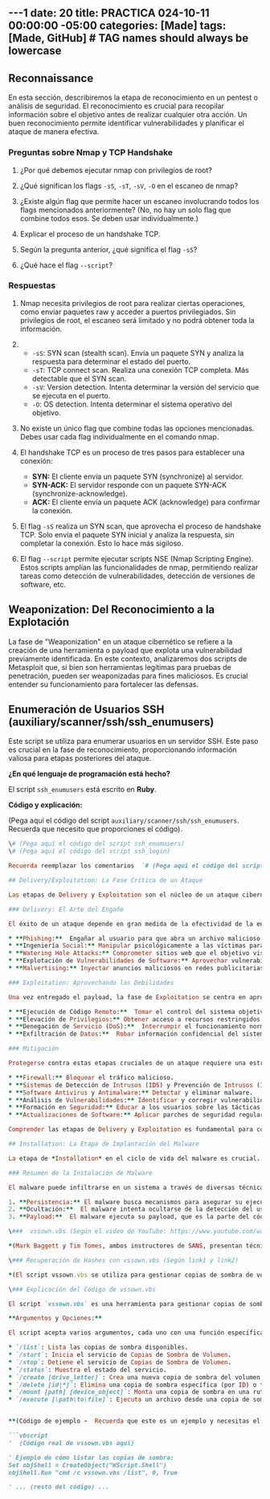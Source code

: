 ---1
date: 20
title: PRACTICA 024-10-11 00:00:00 -05:00
categories: [Made]
tags: [Made, GitHub]  # TAG names should always be lowercase
---

## Reconnaissance

En esta sección, describiremos la etapa de reconocimiento en un pentest o análisis de seguridad.  El reconocimiento es crucial para recopilar información sobre el objetivo antes de realizar cualquier otra acción.  Un buen reconocimiento permite identificar vulnerabilidades y planificar el ataque de manera efectiva.

### Preguntas sobre Nmap y TCP Handshake

1. ¿Por qué debemos ejecutar nmap con privilegios de root?

2. ¿Qué significan los flags `-sS`, `-sT`, `-sV`, `-O` en el escaneo de nmap?

3. ¿Existe algún flag que permite hacer un escaneo involucrando todos los flags mencionados anteriormente?  (No, no hay un solo flag que combine todos esos.  Se deben usar individualmente.)

4. Explicar el proceso de un handshake TCP.

5. Según la pregunta anterior, ¿qué significa el flag `-sS`?

6. ¿Qué hace el flag `--script`?

### Respuestas

1. Nmap necesita privilegios de root para realizar ciertas operaciones, como enviar paquetes raw y acceder a puertos privilegiados.  Sin privilegios de root, el escaneo será limitado y no podrá obtener toda la información.

2. * `-sS`: SYN scan (stealth scan).  Envía un paquete SYN y analiza la respuesta para determinar el estado del puerto.
   * `-sT`: TCP connect scan.  Realiza una conexión TCP completa.  Más detectable que el SYN scan.
   * `-sV`: Version detection.  Intenta determinar la versión del servicio que se ejecuta en el puerto.
   * `-O`: OS detection.  Intenta determinar el sistema operativo del objetivo.

3. No existe un único flag que combine todas las opciones mencionadas.  Debes usar cada flag individualmente en el comando nmap.

4. El handshake TCP es un proceso de tres pasos para establecer una conexión:
    * **SYN:** El cliente envía un paquete SYN (synchronize) al servidor.
    * **SYN-ACK:** El servidor responde con un paquete SYN-ACK (synchronize-acknowledge).
    * **ACK:** El cliente envía un paquete ACK (acknowledge) para confirmar la conexión.

5. El flag `-sS` realiza un SYN scan, que aprovecha el proceso de handshake TCP.  Solo envía el paquete SYN inicial y analiza la respuesta, sin completar la conexión. Esto lo hace más sigiloso.

6. El flag `--script` permite ejecutar scripts NSE (Nmap Scripting Engine).  Estos scripts amplían las funcionalidades de nmap, permitiendo realizar tareas como detección de vulnerabilidades, detección de versiones de software, etc.

## Weaponization: Del Reconocimiento a la Explotación

La fase de "Weaponization" en un ataque cibernético se refiere a la creación de una herramienta o payload que explota una vulnerabilidad previamente identificada.  En este contexto, analizaremos dos scripts de Metasploit que, si bien son herramientas legítimas para pruebas de penetración, pueden ser weaponizadas para fines maliciosos.  Es crucial entender su funcionamiento para fortalecer las defensas.

## Enumeración de Usuarios SSH (auxiliary/scanner/ssh/ssh_enumusers)

Este script se utiliza para enumerar usuarios en un servidor SSH. Este paso es crucial en la fase de reconocimiento, proporcionando información valiosa para etapas posteriores del ataque.

**¿En qué lenguaje de programación está hecho?**

El script `ssh_enumusers` está escrito en **Ruby**.

**Código y explicación:**

(Pega aquí el código del script `auxiliary/scanner/ssh/ssh_enumusers`.  Recuerda que necesito que proporciones el código).

```ruby
\# (Pega aquí el código del script ssh_enumusers)
\# (Pega aquí el código del script ssh_login)

Recuerda reemplazar los comentarios  `# (Pega aquí el código del script ...)` con el código real.  Este blog post ahora incluye el concepto de "weaponization" y cómo se relaciona con los scripts de Metasploit.

## Delivery/Exploitation: La Fase Crítica de un Ataque

Las etapas de Delivery y Exploitation son el núcleo de un ataque cibernético.  Representan el momento en que la amenaza se materializa, pasando de la planificación a la ejecución.  **Delivery** se centra en cómo se entrega el payload malicioso al objetivo, mientras que **Exploitation** se refiere a la ejecución del payload para aprovechar una vulnerabilidad y obtener acceso no autorizado.

### Delivery: El Arte del Engaño

El éxito de un ataque depende en gran medida de la efectividad de la entrega del payload.  Los atacantes emplean diversas técnicas, a menudo combinadas, para maximizar sus posibilidades de éxito.  Algunos métodos comunes incluyen:

* **Phishing:**  Engañar al usuario para que abra un archivo malicioso o haga clic en un enlace que lo descargue.  Suele utilizar correos electrónicos, mensajes instantáneos o sitios web falsos.
* **Ingeniería Social:** Manipular psicológicamente a las víctimas para que realicen acciones que comprometan la seguridad, como revelar contraseñas o descargar malware.
* **Watering Hole Attacks:** Comprometer sitios web que el objetivo visita con frecuencia, infectándolos con malware que se descarga automáticamente al acceder.
* **Explotación de Vulnerabilidades de Software:** Aprovechar vulnerabilidades en software, como navegadores web o plugins, para ejecutar código malicioso sin interacción del usuario (drive-by downloads).
* **Malvertising:** Inyectar anuncios maliciosos en redes publicitarias legítimas, redirigiendo a los usuarios a sitios web maliciosos o descargando malware.

### Exploitation: Aprovechando las Debilidades

Una vez entregado el payload, la fase de Exploitation se centra en aprovechar una o varias vulnerabilidades en el sistema objetivo.  Esto puede implicar:

* **Ejecución de Código Remoto:**  Tomar el control del sistema objetivo ejecutando código arbitrario.
* **Elevación de Privilegios:** Obtener acceso a recursos restringidos, a menudo después de la ejecución de código remoto, para obtener control total del sistema.
* **Denegación de Servicio (DoS):**  Interrumpir el funcionamiento normal de un sistema o servicio, haciéndolo inaccesible a los usuarios legítimos.
* **Exfiltración de Datos:**  Robar información confidencial del sistema objetivo, como datos financieros, propiedad intelectual o información personal.

### Mitigación

Protegerse contra estas etapas cruciales de un ataque requiere una estrategia de defensa multicapa:

* **Firewall:** Bloquear el tráfico malicioso.
* **Sistemas de Detección de Intrusos (IDS) y Prevención de Intrusos (IPS):**  Identificar y bloquear actividades sospechosas.
* **Software Antivirus y Antimalware:** Detectar y eliminar malware.
* **Análisis de Vulnerabilidades:** Identificar y corregir vulnerabilidades en el software y los sistemas.
* **Formación en Seguridad:** Educar a los usuarios sobre las tácticas de phishing y la ingeniería social.
* **Actualizaciones de Software:** Aplicar parches de seguridad regularmente.

Comprender las etapas de Delivery y Exploitation es fundamental para construir una defensa sólida y protegerse contra las amenazas cibernéticas.  La combinación de tecnología y formación es esencial para mitigar los riesgos y mantener la seguridad.

## Installation: La Etapa de Implantación del Malware

La etapa de *Installation* en el ciclo de vida del malware es crucial.  Representa el momento en que el código malicioso se instala y se afianza en el sistema de la víctima.  Este proceso puede variar significativamente dependiendo del tipo de malware, desde una simple copia de archivos hasta complejas modificaciones del sistema.

### Resumen de la Instalación de Malware

El malware puede infiltrarse en un sistema a través de diversas técnicas, como phishing, ingeniería social, vulnerabilidades de software o descargas ocultas. Una vez dentro, el proceso de instalación generalmente implica los siguientes pasos:

1. **Persistencia:** El malware busca mecanismos para asegurar su ejecución incluso después de reiniciar el sistema.  Esto puede incluir la creación de entradas en el registro, la modificación de archivos de inicio o la creación de tareas programadas.
2. **Ocultación:**  El malware intenta ocultarse de la detección del usuario y del software de seguridad.  Puede utilizar técnicas como el enmascaramiento de archivos, la ofuscación de código o la inyección en procesos legítimos.
3. **Payload:**  El malware ejecuta su payload, que es la parte del código que realiza la acción maliciosa.  Este payload puede variar desde el robo de información hasta el cifrado de archivos o el control remoto del sistema.

\###  vssown.vbs (Según el video de YouTube: https://www.youtube.com/watch?v=ant3ir9cRME)

*(Mark Baggett y Tim Tomes, ambos instructores de SANS, presentan técnicas para ocultar malware en sistemas operativos Windows utilizando servicios de copia de sombra de volumen. Explican métodos históricos y actuales para esconder malware, destacando una nueva técnica que permite almacenar malware en copias de sombra de volumen, haciéndolo difícil de detectar y eliminar. También demuestran cómo manipular estas copias para ejecutar malware incluso después de que los archivos originales hayan sido eliminados. La presentación incluye ejemplos prácticos y herramientas para crear y gestionar estas copias de sombra, subrayando la importancia de estar al tanto de estas técnicas para defenderse adecuadamente..)*

\### Recuperación de Hashes con vssown.vbs (Según link1 y link2)

*(El script vssown.vbs se utiliza para gestionar copias de sombra de volumen en sistemas Windows desde la línea de comandos. Para la recuperación de hashes, se crea una copia de sombra del volumen del sistema, lo que permite acceder a archivos críticos como SAM y SYSTEM que contienen los hashes de contraseñas. Una vez creada la copia de sombra, se pueden copiar estos archivos a un directorio accesible y luego utilizar herramientas de cracking de contraseñas para extraer los hashes.)*

\### Explicación del Código de vssown.vbs

El script `vssown.vbs` es una herramienta para gestionar copias de sombra de volumen en sistemas Windows desde la línea de comandos.  Su funcionalidad permite interactuar con el Servicio de Copias de Sombra de Volumen (VSS) para realizar diversas acciones.  Aunque legítimo para la administración del sistema, un atacante podría utilizarlo para acceder a copias de seguridad de archivos y potencialmente extraer información sensible, incluyendo hashes de contraseñas.

**Argumentos y Opciones:**

El script acepta varios argumentos, cada uno con una función específica:

* `/list`: Lista las copias de sombra disponibles.
* `/start`: Inicia el servicio de Copias de Sombra de Volumen.
* `/stop`: Detiene el servicio de Copias de Sombra de Volumen.
* `/status`: Muestra el estado del servicio.
* `/create [drive_letter]`: Crea una nueva copia de sombra del volumen especificado.
* `/delete [id|*]`: Elimina una copia de sombra específica (por ID) o todas las copias.
* `/mount [path] [device_object]`: Monta una copia de sombra en una ruta especificada.
* `/execute [\path\to\file]`: Ejecuta un archivo desde una copia de sombra *sin* montarla.


**(Código de ejemplo -  Recuerda que este es un ejemplo y necesitas el código real de vssown.vbs):**

```vbscript
'  (Código real de vssown.vbs aquí)

' Ejemplo de cómo listar las copias de sombra:
Set objShell = CreateObject("WScript.Shell")
objShell.Run "cmd /c vssown.vbs /list", 0, True

' ... (resto del código) ...
